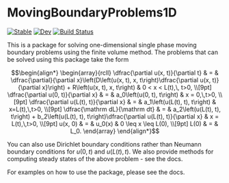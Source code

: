 # MovingBoundaryProblems1D

[![Stable](https://img.shields.io/badge/docs-stable-blue.svg)](https://DanielVandH.github.io/MovingBoundaryProblems1D.jl/stable/)
[![Dev](https://img.shields.io/badge/docs-dev-blue.svg)](https://DanielVandH.github.io/MovingBoundaryProblems1D.jl/dev/)
[![Build Status](https://github.com/DanielVandH/MovingBoundaryProblems1D.jl/actions/workflows/CI.yml/badge.svg?branch=main)](https://github.com/DanielVandH/MovingBoundaryProblems1D.jl/actions/workflows/CI.yml?query=branch%3Amain)

This is a package for solving one-dimensional single phase moving boundary problems using the finite volume method. The problems that can be solved using this package take the form

```math
\begin{align*}
\begin{array}{rcll}
\dfrac{\partial u(x, t)}{\partial t} & = & \dfrac{\partial}{\partial x}\left(D\left(u(x, t), x, t\right)\dfrac{\partial u(x, t)}{\partial x}\right) + R\left(u(x, t), x, t\right) & 0 < x < L(t),\, t>0, \\[9pt]
\dfrac{\partial u(0, t)}{\partial x} & = & a_0\left(u(0, t), t\right) & x = 0,\,t>0, \\[9pt]
\dfrac{\partial u(L(t), t)}{\partial x} & = & a_1\left(u(L(t), t), t\right) & x=L(t),\,t>0, \\[9pt]
\dfrac{\mathrm dL}{\mathrm dt} & = & a_2\left(u(L(t), t), t\right) + b_2\left(u(L(t), t), t\right)\dfrac{\partial u(L(t), t)}{\partial x} & x = L(t),\,t>0, \\[9pt]
u(x, 0) & = & u_0(x) & 0 \leq x \leq L(0), \\[9pt]
L(0) & = & L_0.
\end{array}
\end{align*}
```

You can also use Dirichlet boundary conditions rather than Neumann boundary conditions for $u(0, t)$ and $u(L(t), t)$. We also provide methods for computing steady states of the above problem - see the docs.

For examples on how to use the package, please see the docs. 
